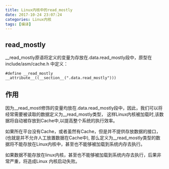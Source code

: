 ```yaml
---
title: Linux内核中的read_mostly
date: 2017-10-24 23:07:24
categories: Linux内核
tags: [编译]
---
```


## read_mostly
__read_mostly原语将定义的变量为存放在.data.read_mostly段中，原型在include/asm/cache.h 中定义：
```
#define __read_mostly __attribute__((__section__(".data.read_mostly")))
```
<!--more-->

## 作用

因为__read_mostl修饰的变量均放在.data.read_mostly段中，因此，我们可以将经常需要被读取的数据定义为__read_mostly类型， 这样Linux内核被加载时,该数据将自动被存放到Cache中,以提高整个系统的执行效率。


如果所在平台没有Cache，或者虽然有Cache，但是并不提供存放数据的接口，(也就是并不允许人工放置数据在Cache中), 那么定义为__read_mostly类型的数据将不能存放在Linux内核中，甚至也不能够被加载到系统内存去执行。

如果数据不能存放在linux内核，甚至也不能够被加载到系统内存去执行，后果非常严重，将造成Linux 内核启动失败。
 
